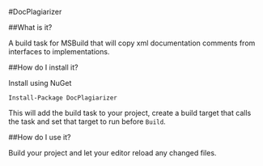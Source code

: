 #DocPlagiarizer

##What is it?

A build task for MSBuild that will copy xml documentation comments from interfaces to implementations.

##How do I install it?

Install using NuGet

    Install-Package DocPlagiarizer

This will add the build task to your project, create a build target that calls the task and set that target to run before `Build`.

##How do I use it?

Build your project and let your editor reload any changed files.